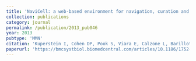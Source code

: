 ```yaml
---
title: 'NaviCell: a web-based environment for navigation, curation and maintenance of large molecular interaction maps'
collection: publications
category: journal
permalink: /publication/2013_pub046
year: 2013
pubtype: 'MMN'
citation: 'Kuperstein I, Cohen DP, Pook S, Viara E, Calzone L, Barillot E, Zinovyev A. <a href="https://bmcsystbiol.biomedcentral.com/articles/10.1186/1752-0509-7-100">NaviCell: a web-based environment for navigation, curation and maintenance of large molecular interaction maps</a>. 2013. <i>BMC Syst Biol</i> 7(1):100'
paperurl: 'https://bmcsystbiol.biomedcentral.com/articles/10.1186/1752-0509-7-100'
---
```

